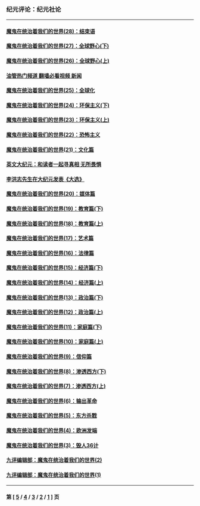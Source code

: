 ### 纪元评论：纪元社论
---
#### [魔鬼在统治着我们的世界(28)：结束语](../../pages/nsc422/n10936246.md?06100330) 
#### [魔鬼在统治着我们的世界(27)：全球野心(下)](../../pages/nsc422/n10928319.md?06100330) 
#### [魔鬼在统治着我们的世界(26)：全球野心(上)](../../pages/nsc422/n10900318.md?06100330) 
#### [油管热门频道 翻墙必看视频 新闻](ok?06100330)
#### [魔鬼在统治着我们的世界(25)：全球化](../../pages/nsc422/n10788205.md?06100330) 
#### [魔鬼在统治着我们的世界(24)：环保主义(下)](../../pages/nsc422/n10695307.md?06100330) 
#### [魔鬼在统治着我们的世界(23)：环保主义(上)](../../pages/nsc422/n10688613.md?06100330) 
#### [魔鬼在统治着我们的世界(22)：恐怖主义](../../pages/nsc422/n10614727.md?06100330) 
#### [魔鬼在统治着我们的世界(21)：文化篇](../../pages/nsc422/n10597706.md?06100330) 
#### [英文大纪元：和读者一起寻真相 无所畏惧](../../pages/nsc422/n12542027.md?06100330) 
#### [李洪志先生在大纪元发表《大选》](../../pages/nsc422/n12534746.md?06100330) 
#### [魔鬼在统治着我们的世界(20)：媒体篇](../../pages/nsc422/n10586579.md?06100330) 
#### [魔鬼在统治着我们的世界(19)：教育篇(下)](../../pages/nsc422/n10564808.md?06100330) 
#### [魔鬼在统治着我们的世界(18)：教育篇(上)](../../pages/nsc422/n10526970.md?06100330) 
#### [魔鬼在统治着我们的世界(17)：艺术篇](../../pages/nsc422/n10499093.md?06100330) 
#### [魔鬼在统治着我们的世界(16)：法律篇](../../pages/nsc422/n10485969.md?06100330) 
#### [魔鬼在统治着我们的世界(15)：经济篇(下)](../../pages/nsc422/n10469975.md?06100330) 
#### [魔鬼在统治着我们的世界(14)：经济篇(上)](../../pages/nsc422/n10457370.md?06100330) 
#### [魔鬼在统治着我们的世界(13)：政治篇(下)](../../pages/nsc422/n10448270.md?06100330) 
#### [魔鬼在统治着我们的世界(12)：政治篇(上)](../../pages/nsc422/n10444576.md?06100330) 
#### [魔鬼在统治着我们的世界(11)：家庭篇(下)](../../pages/nsc422/n10440961.md?06100330) 
#### [魔鬼在统治着我们的世界(10)：家庭篇(上)](../../pages/nsc422/n10435448.md?06100330) 
#### [魔鬼在统治着我们的世界(9)：信仰篇](../../pages/nsc422/n10432159.md?06100330) 
#### [魔鬼在统治着我们的世界(8)：渗透西方(下)](../../pages/nsc422/n10429603.md?06100330) 
#### [魔鬼在统治着我们的世界(7)：渗透西方(上)](../../pages/nsc422/n10426013.md?06100330) 
#### [魔鬼在统治着我们的世界(6)：输出革命](../../pages/nsc422/n10421536.md?06100330) 
#### [魔鬼在统治着我们的世界(5)：东方杀戮](../../pages/nsc422/n10417707.md?06100330) 
#### [魔鬼在统治着我们的世界(4)：欧洲发端](../../pages/nsc422/n10414890.md?06100330) 
#### [魔鬼在统治着我们的世界(3)：毁人36计](../../pages/nsc422/n10411583.md?06100330) 
#### [九评编辑部：魔鬼在统治着我们的世界(2)](../../pages/nsc422/n10410036.md?06100330) 
#### [九评编辑部：魔鬼在统治着我们的世界(1)](../../pages/nsc422/n10406825.md?06100330) 

---
#### 第 [ [5](./5.md?06100330) / [4](./4.md?06100330) / [3](./3.md?06100330) / [2](./2.md?06100330) / [1](./1.md?06100330) ] 页
